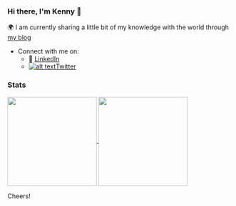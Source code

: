 <!-- Please don't remove this: Grab your social icons from https://github.com/carlsednaoui/gitsocial -->

[1.2]: http://i.imgur.com/wWzX9uB.png (twitter icon without padding)
[1]: [Twitter](https://twitter.com/_Ken0x)

### Hi there, I'm Kenny 👋
<!--
**kennyOlakunle/kennyOlakunle** is a ✨ _special_ ✨ repository because its `README.md` (this file) appears on your GitHub profile.
-->
:earth_africa: I am currently sharing a little bit of my knowledge with the world through [my blog](https://thecodezs.hashnode.dev)

- Connect with me on:
  - :office: [LinkedIn](https://www.linkedin.com/in/kehindeabe/)
  - [![alt text][1.2]][1][Twitter](https://twitter.com/_Ken0x)

### Stats
<a href="https://github.com/anuraghazra/github-readme-stats">
  <img height=200 align="center" src="https://github-readme-stats.vercel.app/api?username=kennyOlakunle&count_private=true&show_icons=true&theme=radical&hide_rank=false&PAT_1" />
</a>
<a href="https://github.com/anuraghazra/convoychat">
  <img height=200 align="center" src="https://github-readme-stats.vercel.app/api/top-langs?username=kennyOlakunle&layout=compact&card_width=320" />
</a>






Cheers!
